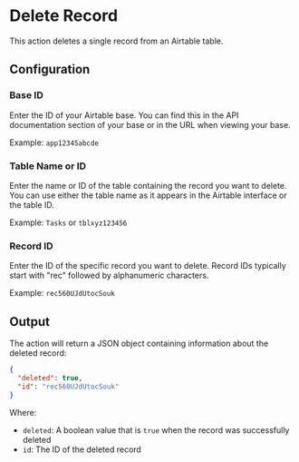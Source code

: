 # Delete Record

This action deletes a single record from an Airtable table.

## Configuration

### Base ID
Enter the ID of your Airtable base. You can find this in the API documentation section of your base or in the URL when viewing your base.

Example: `app12345abcde`

### Table Name or ID
Enter the name or ID of the table containing the record you want to delete. You can use either the table name as it appears in the Airtable interface or the table ID.

Example: `Tasks` or `tblxyz123456`

### Record ID
Enter the ID of the specific record you want to delete. Record IDs typically start with "rec" followed by alphanumeric characters.

Example: `rec560UJdUtocSouk`

## Output

The action will return a JSON object containing information about the deleted record:

```json
{
  "deleted": true,
  "id": "rec560UJdUtocSouk"
}
```

Where:
- `deleted`: A boolean value that is `true` when the record was successfully deleted
- `id`: The ID of the deleted record